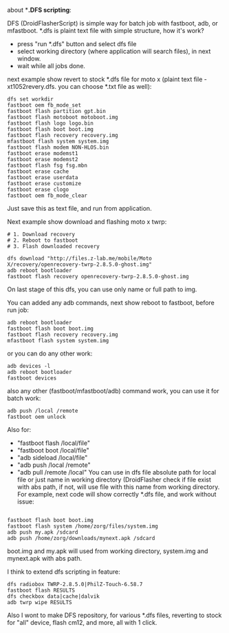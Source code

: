 
about ***.DFS scripting**:

DFS (DroidFlasherScript) is simple way for batch job with fastboot, adb, or mfastboot. 
*.dfs is plaint text file with simple structure, how it's work?
- press "run *.dfs" button and select dfs file
- select working directory (where application will search files), in next window.
- wait while all jobs done.

next example show revert to stock *.dfs file for moto x (plaint text file - xt1052revery.dfs. you can choose *.txt file as well):
~~~
dfs set workdir
fastboot oem fb_mode_set
fastboot flash partition gpt.bin
fastboot flash motoboot motoboot.img
fastboot flash logo logo.bin
fastboot flash boot boot.img
fastboot flash recovery recovery.img
mfastboot flash system system.img
fastboot flash modem NON-HLOS.bin
fastboot erase modemst1
fastboot erase modemst2
fastboot flash fsg fsg.mbn
fastboot erase cache
fastboot erase userdata
fastboot erase customize
fastboot erase clogo
fastboot oem fb_mode_clear
~~~

Just save this as text file, and run from application.

Next example show download and flashing moto x twrp:
~~~
# 1. Download recovery
# 2. Reboot to fastboot
# 3. Flash downloaded recovery

dfs download "http://files.z-lab.me/mobile/Moto X/recovery/openrecovery-twrp-2.8.5.0-ghost.img"
adb reboot bootloader
fastboot flash recovery openrecovery-twrp-2.8.5.0-ghost.img

~~~

On last stage of this dfs, you can use only name or full path to img.

You can added any adb commands, next show reboot to fastboot, before run job:
~~~
adb reboot bootloader
fastboot flash boot boot.img
fastboot flash recovery recovery.img
mfastboot flash system system.img
~~~


or you can do any other work:
~~~
adb devices -l
adb reboot bootloader
fastboot devices
~~~


also any other (fastboot/mfastboot/adb) command work, you can use it for batch work:
~~~
adb push /local /remote
fastboot oem unlock
~~~


Also for:
- "fastboot flash /local/file"
- "fastboot boot /local/file"
- "adb sideload /local/file"
- "adb push /local /remote"
- "adb pull /remote /local"
You can use in dfs file absolute path for local file or just name in working directory (DroidFlasher check if file exist with abs path, if not, will use file with this name from working directory.
For example, next code will show correctly *.dfs file, and work without issue:
~~~

fastboot flash boot boot.img
fastboot flash system /home/zorg/files/system.img
adb push my.apk /sdcard
adb push /home/zorg/downloads/mynext.apk /sdcard
~~~

boot.img and my.apk will used from working directory, system.img and mynext.apk with abs path.

I think to extend dfs scripting in feature:
~~~
dfs radiobox TWRP-2.8.5.0|PhilZ-Touch-6.58.7
fastboot flash RESULTS
dfs checkbox data|cache|dalvik
adb twrp wipe RESULTS

~~~


Also I wont to make DFS repository, for various *.dfs  files, reverting to stock for "all" device, flash cm12, and more, all with 1 click.
